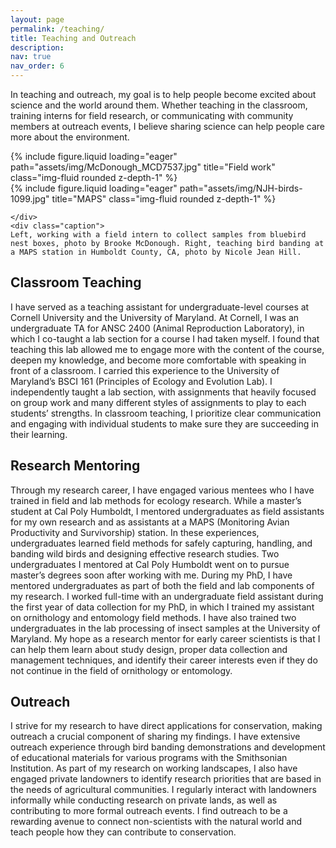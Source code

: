 ```yaml
---
layout: page
permalink: /teaching/
title: Teaching and Outreach
description: 
nav: true
nav_order: 6
---
```


In teaching and outreach, my goal is to help people become excited about science and the world around them. Whether teaching in the classroom, training interns for field research, or communicating with community members at outreach events, I believe sharing science can help people care more about the environment.

<div class="row">
    <div class="col-sm-3 mt-3 mt-md-0">
        {% include figure.liquid loading="eager" path="assets/img/McDonough_MCD7537.jpg" title="Field work" class="img-fluid rounded z-depth-1" %}
    </div>
    <div class="col-sm-6 mt-3 mt-md-0">
        {% include figure.liquid loading="eager" path="assets/img/NJH-birds-1099.jpg" title="MAPS" class="img-fluid rounded z-depth-1" %}
      
    </div>
    <div class="caption">
    Left, working with a field intern to collect samples from bluebird nest boxes, photo by Brooke McDonough. Right, teaching bird banding at a MAPS station in Humboldt County, CA, photo by Nicole Jean Hill.
</div>
</div>

<h2>Classroom Teaching</h2>

I have served as a teaching assistant for undergraduate-level courses at Cornell University and the University of Maryland. At Cornell, I was an undergraduate TA for ANSC 2400 (Animal Reproduction Laboratory), in which I co-taught a lab section for a course I had taken myself. I found that teaching this lab allowed me to engage more with the content of the course, deepen my knowledge, and become more comfortable with speaking in front of a classroom. I carried this experience to the University of Maryland’s BSCI 161 (Principles of Ecology and Evolution Lab). I independently taught a lab section, with assignments that heavily focused on group work and many different styles of assignments to play to each students’ strengths. In classroom teaching, I prioritize clear communication and engaging with individual students to make sure they are succeeding in their learning.

<h2>Research Mentoring</h2>
Through my research career, I have engaged various mentees who I have trained in field and lab methods for ecology research. While a master’s student at Cal Poly Humboldt, I mentored undergraduates as field assistants for my own research and as assistants at a MAPS (Monitoring Avian Productivity and Survivorship) station. In these experiences, undergraduates learned field methods for safely capturing, handling, and banding wild birds and designing effective research studies. Two undergraduates I mentored at Cal Poly Humboldt went on to pursue master’s degrees soon after working with me. During my PhD, I have mentored undergraduates as part of both the field and lab components of my research. I worked full-time with an undergraduate field assistant during the first year of data collection for my PhD, in which I trained my assistant on ornithology and entomology field methods. I have also trained two undergraduates in the lab processing of insect samples at the University of Maryland. My hope as a research mentor for early career scientists is that I can help them learn about study design, proper data collection and management techniques, and identify their career interests even if they do not continue in the field of ornithology or entomology.

<h2>Outreach</h2>
I strive for my research to have direct applications for conservation, making outreach a crucial component of sharing my findings. I have extensive outreach experience through bird banding demonstrations and development of educational materials for various programs with the Smithsonian Institution. As part of my research on working landscapes, I also have engaged private landowners to identify research priorities that are based in the needs of agricultural communities. I regularly interact with landowners informally while conducting research on private lands, as well as contributing to more formal outreach events. I find outreach to be a rewarding avenue to connect non-scientists with the natural world and teach people how they can contribute to conservation.
